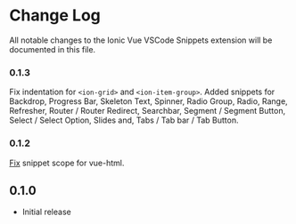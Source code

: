 # Change Log

All notable changes to the Ionic Vue VSCode Snippets extension will be documented in this file.

### 0.1.3

Fix indentation for `<ion-grid>` and `<ion-item-group>`.
Added snippets for Backdrop, Progress Bar, Skeleton Text, Spinner, Radio Group, Radio, Range, Refresher, Router / Router Redirect, Searchbar, Segment / Segment Button, Select / Select Option, Slides and, Tabs / Tab bar / Tab Button.

### 0.1.2

[Fix](https://stackoverflow.com/a/65302060/616221) snippet scope for vue-html.

## 0.1.0

- Initial release